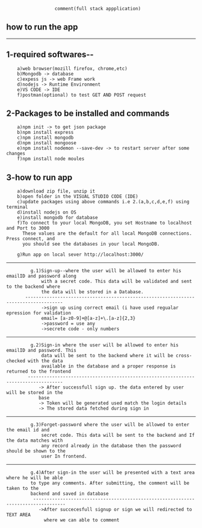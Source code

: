                       comment(full stack appplication)
how to run the app
--------------------
------------------------------------------------------------------
1-required softwares--
------------------------------------------------------------------
        a)web browser(mozill firefox, chrome,etc)
        b)Mongodb -> database
        c)expess js -> web Frame work
        d)nodejs -> Runtime Environment
        e)VS CODE -> IDE
        f)postman(optional) to test GET AND POST request
        
2-Packages to be installed and commands
-------------------------------------------------------------------
        a)npm init -> to get json package
        b)npm install express
        c)npm install mongodb
        d)npm install mongoose
        e)npm install nodemon --save-dev -> to restart server after some changes
        f)npm install node moules
        
3-how to run app
------------------------------------------------------------------
        a)download zip file, unzip it
        b)open folder in the VISUAL STUDIO CODE (IDE)
        c)update packages using above commands i.e 2.(a,b,c,d,e,f) using terminal
        d)install nodejs on OS
        e)install mongodb for database
        f)To connect to your local MongoDB, you set Hostname to localhost and Port to 3000       
          These values are the default for all local MongoDB connections. Press connect, and 
          you should see the databases in your local MongoDB.
        
        g)Run app on local sever http://localhost:3000/
-----------------------------------------------------------------------------------------------
             g.1)Sign-up--where the user will be allowed to enter his emailID and password along
                 with a secret code. This data will be validated and sent to the backend where  
                 the data will be stored in a Database.
           ------------------------------------------------------------------------------------
                 ->sign up using correct email (i have used regualar epression for validation 
                 email= [a-z0-9]+@[a-z]+\.[a-z]{2,3}
                 ->password = use any
                 ->secrete code - only numbers
 -------------------------------------------------------------------------------------------
             g.2)Sign-in where the user will be allowed to enter his emailID and password. This
                 data will be sent to the backend where it will be cross-checked with the data
                 available in the database and a proper response is returned to the frontend
            -----------------------------------------------------------------------------------
                -> After successfull sign up. the data entered by user will be stored in the 
                base
                -> Token will be generated used match the login details
                -> The stored data fetched during sign in
-----------------------------------------------------------------------------------------------
             g.3)Forget-password where the user will be allowed to enter the email id and
                 secret code. This data will be sent to the backend and If the data matches with
                 any record already in the database then the password should be shown to the
                 user In frontend.
-----------------------------------------------------------------------------------------------
             g.4)After sign-in the user will be presented with a text area where he will be able
             to type any comments. After submitting, the comment will be taken to the
             backend and saved in database
              ----------------------------------------------------------------------------------
                ->After succecesfull signup or sign we will redirected to TEXT AREA 
                  where we can able to comment

